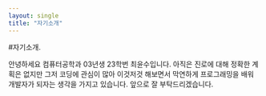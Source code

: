 ```yaml
---
layout: single
title: "자기소개"
---
```


#자기소개.

안녕하세요 컴퓨터공학과 03년생 23학번 최윤수입니다. 아직은 진로에 대해 정확한 계획은 없지만 그저 코딩에
관심이 많아 이것저것 해보면서 막연하게 프로그래밍을 배워 개발자가 되자는 생각을 가지고 있습니다.
앞으로 잘 부탁드리겠습니다.
